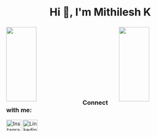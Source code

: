 
<h1 align="center">Hi 👋, I'm Mithilesh K</h1>
<h3 align="center"></h3>

<img align="left" height=200em width="40%" src="https://github-readme-stats.vercel.app/api/top-langs/?username=mithmusq3&hide=css,html&theme=dark&text_color=ffffff&langs_count=8&layout=compact&border_color=61dafb&hide_border=true">
</img>
<img align="right" height=200em width="40%" src="https://github-readme-stats.vercel.app/api?username=mithmusq3&count_private=true&show_icons=true&theme=dark&text_color=ffffff&hide_border=true&include_all_commits=true">
</img> <br><br><br><br><br><br><br><br><br><br>
<h3 align="left">Connect with me:</h3>
<p align="left">
<a href="https://instagram.com/mithmusq3" target="blank"><img align="center" src="https://raw.githubusercontent.com/rahuldkjain/github-profile-readme-generator/master/src/images/icons/Social/instagram.svg" alt="Instagram" height="30" width="40" /></a>
<a href="https://www.linkedin.com/in/mithmusq3/" target="blank"><img align="center" src="https://raw.githubusercontent.com/rahuldkjain/github-profile-readme-generator/master/src/images/icons/Social/linked-in-alt.svg" alt="Linkedin" height="30" width="40" /></a>
</p>
